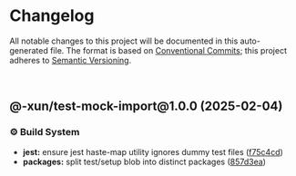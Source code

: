 # Changelog

All notable changes to this project will be documented in this auto-generated
file. The format is based on [Conventional Commits][1];
this project adheres to [Semantic Versioning][2].

<br />

## @-xun/test-mock-import\@1.0.0 (2025-02-04)

### ⚙️ Build System

- **jest:** ensure jest haste-map utility ignores dummy test files ([f75c4cd][3])
- **packages:** split test/setup blob into distinct packages ([857d3ea][4])

[1]: https://conventionalcommits.org
[2]: https://semver.org
[3]: https://github.com/Xunnamius/test-utils/commit/f75c4cd929f5d1720d466436ad2ee5c68cced170
[4]: https://github.com/Xunnamius/test-utils/commit/857d3eac80084608a88cbc27476cbe23e155ce7d
